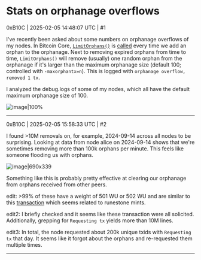# Stats on orphanage overflows

0xB10C | 2025-02-05 14:48:07 UTC | #1

I've recently been asked about some numbers on orphanage overflows of my nodes. In Bitcoin Core, [`LimitOrphans()`](https://github.com/bitcoin/bitcoin/blob/33932d30e382d1296be438ec5365fa0a56cf0864/src/txorphanage.cpp#L123) is [called](https://github.com/bitcoin/bitcoin/blob/33932d30e382d1296be438ec5365fa0a56cf0864/src/node/txdownloadman_impl.cpp#L431) every time we add an orphan to the orphanage. Next to removing expired orphans from time to time, `LimitOrphans()` will remove (usually) one random orphan from the orphanage if it's larger than the maximum orphanage size (default 100; controlled with `-maxorphantx=n`). This is logged with `orphanage overflow, removed 1 tx`.

I analyzed the debug.logs of some of my nodes, which all have the default maximum orphanage size of 100.

![image|100%](upload://xjkMVmwC03Cg7pwsL5VelspjPMX.jpeg)

-------------------------

0xB10C | 2025-02-05 15:58:33 UTC | #2

I found >10M removals on, for example, 2024-09-14 across all nodes to be surprising. Looking at data from node alice on 2024-09-14 shows that we're sometimes removing more than 100k orphans per minute. This feels like someone flooding us with orphans.

![image|690x339](upload://n3pEWKpXabKdDeq704rVAh3dtPX.png)

Something like this is probably pretty effective at clearing our orphanage from orphans received from other peers.


edit: >99% of these have a weight of 501 WU or 502 WU and are similar to this [transaction](https://mempool.space/tx/ac8990b04469bad8630eaf2aa51561086d81a241deff6c95d96d27e41fa19f90) which seems related to runestone mints.

edit2: I briefly checked and it seems like these transaction were all solicited. Additionally, grepping for `Requesting tx` yields more than 10M lines.

edit3: In total, the node requested about 200k unique txids with `Requesting tx` that day. It seems like it forgot about the orphans and re-requested them multiple times.

-------------------------

